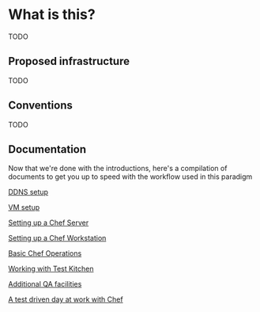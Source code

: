 # What is this?

TODO

## Proposed infrastructure

TODO

## Conventions

TODO

## Documentation

Now that we're done with the introductions, here's a compilation of documents to get you up to speed with the workflow used in this paradigm

[DDNS setup](/doc/ddns-setup.md)

[VM setup](/doc/vm-setup.md)

[Setting up a Chef Server](/doc/chef-server-setup.md)

[Setting up a Chef Workstation](/doc/chef-workstation-setup.md)

[Basic Chef Operations](/doc/basic-chef-operations.md)

[Working with Test Kitchen](/doc/working-with-test-kitchen.md)

[Additional QA facilities](/doc/additional-qa-facilities.md)

[A test driven day at work with Chef](/doc/a-day-at-work-with-chef.md)
